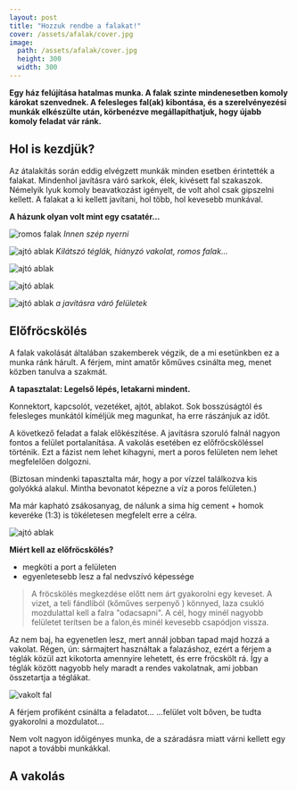 ```yaml
---
layout: post
title: "Hozzuk rendbe a falakat!"
cover: /assets/afalak/cover.jpg
image:
  path: /assets/afalak/cover.jpg
  height: 300
  width: 300
---
```



**Egy ház felújítása hatalmas munka.  A falak szinte mindenesetben komoly károkat szenvednek. A felesleges fal(ak) kibontása, és a szerelvényezési munkák elkészülte után, körbenézve megállapíthatjuk, hogy újabb komoly feladat vár ránk.**


## Hol is kezdjük?

Az átalakítás során eddig elvégzett munkák minden esetben érintették a falakat. Mindenhol javításra váró sarkok, élek, kivésett fal szakaszok. Némelyik lyuk komoly beavatkozást igényelt, de volt ahol csak gipszelni kellett. A falakat a ki kellett javítani, hol több, hol kevesebb munkával.


**A házunk olyan volt mint egy csatatér...**

![romos falak](/assets/afalak/6jav.jpg)
_Innen szép nyerni_




![ajtó ablak](/assets/afalak/DSCF0001.JPG)
_Kilátszó téglák, hiányzó vakolat, romos falak..._

![ajtó ablak](/assets/afalak/DSCF0005.JPG)

![ajtó ablak](/assets/afalak/DSCF0028.JPG)

![ajtó ablak](/assets/afalak/DSCF0143.JPG)
_a javításra váró felületek_

## Előfröcskölés

A falak vakolását általában szakemberek végzik, de a mi esetünkben ez a munka ránk hárult. A férjem, mint amatőr kőműves csinálta meg, menet közben tanulva a szakmát.






**A tapasztalat: Legelső lépés, letakarni mindent.**

Konnektort, kapcsolót, vezetéket, ajtót, ablakot. 
Sok bosszúságtól és felesleges munkától kíméljük meg magunkat, ha erre rászánjuk az időt.


A következő feladat a falak előkészítése. A javításra szoruló falnál nagyon fontos a felület portalanítása. A vakolás esetében ez előfröcsköléssel történik. Ezt a fázist nem lehet kihagyni, mert a poros felületen nem lehet megfelelően dolgozni.

(Biztosan mindenki tapasztalta már, hogy a por vízzel találkozva kis golyókká alakul. Mintha bevonatot képezne a víz a poros felületen.) 

Ma már kapható zsákosanyag, de nálunk a sima híg cement + homok keveréke  (1:3) is tökéletesen megfelelt erre a célra.

![ajtó ablak](/assets/afalak/DSCF0155.JPG)




**Miért kell az előfröcskölés?**

* megköti a port a felületen
* egyenletesebb lesz a fal nedvszívó képessége

> A fröcskölés megkezdése előtt nem árt gyakorolni egy keveset. A vizet, a teli fándliból (kőműves serpenyő ) könnyed, laza csukló mozdulattal kell a falra "odacsapni". A cél, hogy minél nagyobb felületet terítsen be a falon,és minél kevesebb csapódjon vissza. 

Az nem baj, ha egyenetlen lesz, mert annál jobban tapad majd hozzá a vakolat. Régen, ún: sármajtert használtak a falazáshoz, ezért a férjem a téglák közül azt kikotorta amennyire lehetett, és erre fröcskölt rá. Így a téglák között nagyobb hely maradt a rendes vakolatnak, ami jobban összetartja a téglákat.

![vakolt fal](/assets/afalak/DSCF0699.JPG)

A férjem profiként csinálta a feladatot...
...felület volt bőven, be tudta gyakorolni a mozdulatot... 

Nem volt nagyon időigényes munka, de a száradásra miatt várni kellett egy napot a további munkákkal.


## A vakolás


